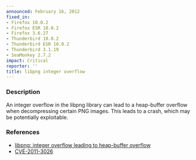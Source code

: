 ```yaml
---
announced: February 16, 2012
fixed_in:
- Firefox 10.0.2
- Firefox ESR 10.0.2
- Firefox 3.6.27
- Thunderbird 10.0.2
- Thunderbird ESR 10.0.2
- Thunderbird 3.1.19
- SeaMonkey 2.7.2
impact: Critical
reporter: ''
title: libpng integer overflow
---
```


<h3>Description</h3>

<p>An integer overflow in the libpng library can lead to a heap-buffer
overflow when decompressing certain PNG images. This leads to a
crash, which may be potentially exploitable.
</p>


<h3>References</h3>

<ul>
  <li><a href="https://bugzilla.mozilla.org/show_bug.cgi?id=727401">
      libpng: integer overflow leading to heap-buffer overflow</a></li>
  <li><a href="http://cve.mitre.org/cgi-bin/cvename.cgi?name=CVE-2011-3026" class="ex-ref">CVE-2011-3026</a></li>
</ul>



